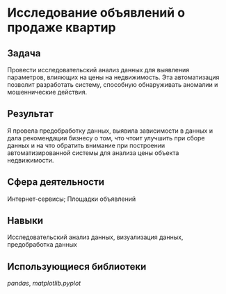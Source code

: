 # Исследование объявлений о продаже квартир


## Задача
Провести исследовательский анализ данных для выявления параметров, влияющих на цены на недвижимость. Эта автоматизация позволит разработать систему, способную обнаруживать аномалии и мошеннические действия.

## Результат
Я провела предобработку данных, выявила зависимости в данных и дала рекомендации бизнесу о том, что чтоит улучшить при сборе данных и на что обратить внимание при построении автоматизированной системы для анализа цены объекта недвижимости.

## Сфера деятельности
Интернет-сервисы; Площадки объявлений

## Навыки
Исследовательский анализ данных, визуализация данных, предобработка данных

## Использующиеся библиотеки
*pandas*, *matplotlib.pyplot*